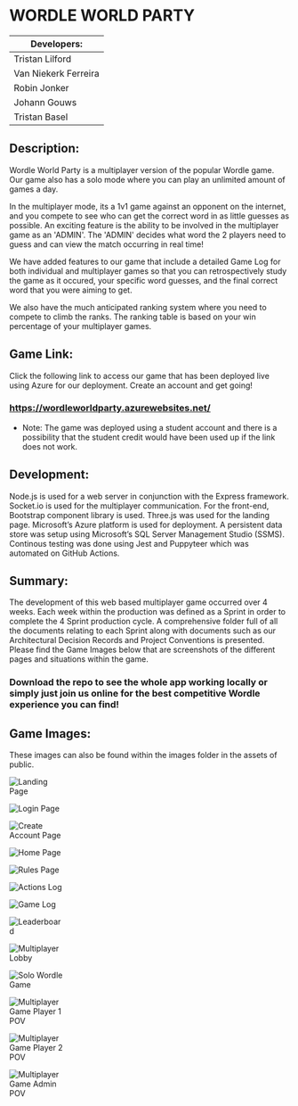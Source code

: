 # **WORDLE WORLD PARTY**

| Developers: |
| ----------- |
| Tristan Lilford | 
| Van Niekerk Ferreira | 
| Robin Jonker | 
| Johann Gouws | 
| Tristan Basel | 

## **Description:**
Wordle World Party is a multiplayer version of the popular Wordle game. Our game also has a solo mode where you can play an unlimited amount of games a day.

In the multiplayer mode, its a 1v1 game against an opponent on the internet, and you compete to see who can get the correct word in as little guesses as possible. An exciting feature is the ability to be involved in the multiplayer game as an 'ADMIN'. The 'ADMIN' decides what word the 2 players need to guess and can view the match occurring in real time!

We have added features to our game that include a detailed Game Log for both individual and multiplayer games so that you can retrospectively study the game as it occured, your specific word guesses, and the final correct word that you were aiming to get.

We also have the much anticipated ranking system where you need to compete to climb the ranks. The ranking table is based on your win percentage of your multiplayer games.

## **Game Link:**

Click the following link to access our game that has been deployed live using Azure for our deployment. Create an account and get going!

### https://wordleworldparty.azurewebsites.net/

- Note: The game was deployed using a student account and there is a possibility that the student credit would have been used up if the link does not work.

## **Development:**

Node.js is used for a web server in conjunction with the Express framework. Socket.io is used for the multiplayer communication.
For the front-end, Bootstrap component library is used. Three.js was used for the landing page. Microsoft’s
Azure platform is used for deployment. A persistent data store was setup using Microsoft’s SQL Server Management Studio (SSMS). Continous testing was done using Jest and Puppyteer which was automated on GitHub Actions.

## **Summary:**

The development of this web based multiplayer game occurred over 4 weeks. Each week within the production was defined as a Sprint in order to complete the 4 Sprint production cycle. A comprehensive folder full of all the documents relating to each Sprint along with documents such as our Architectural Decision Records and Project Conventions is presented. Please find the Game Images below that are screenshots of the different pages and situations within the game.

### Download the repo to see the whole app working locally or simply just join us online for the best competitive Wordle experience you can find!

## **Game Images:**

These images can also be found within the images folder in the assets of public.

<div style="width:100px ; height:100px">

![Landing Page](landing.PNG)

![Login Page](/repository/public/assets/images/login.png)

![Create Account Page](/repository/public/assets/images/create.png?raw=true)

![Home Page](/repository/public/assets/images/home.png?raw=true)

![Rules Page](/repository/public/assets/images/rules.png?raw=true)

![Actions Log](/repository/public/assets/images/actions.png?raw=true)

![Game Log](/repository/public/assets/images/gamelog.png?raw=true)

![Leaderboard](/repository/public/assets/images/leaderboard.png?raw=true)

![Multiplayer Lobby](/repository/public/assets/images/lobby.png?raw=true)

![Solo Wordle Game](/repository/public/assets/images/solo.png?raw=true)

![Multiplayer Game Player 1 POV](/repository/public/assets/images/1v2.png?raw=true)

![Multiplayer Game Player 2 POV](/repository/public/assets/images/2v1.png?raw=true)

![Multiplayer Game Admin POV](image.jpg)

</div>